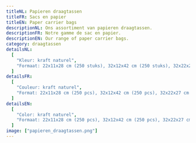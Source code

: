 ```yaml
---
titleNL: Papieren draagtassen
titleFR: Sacs en papier
titleEN: Paper carrier bags
descriptionNL: Ons assortiment van papieren draagtassen.
descriptionFR: Notre gamme de sac en papier.
descriptionEN: Our range of paper carrier bags.
category: draagtassen
detailsNL:
  [
    "Kleur: kraft naturel",
    "Formaat: 22x11x28 cm (250 stuks), 32x12x42 cm (250 stuks), 32x22x27 cm (250 stuks) en 45x17x47 cm (150 stuks)",
  ]
detailsFR:
  [
    "Couleur: kraft naturel",
    "Format: 22x11x28 cm (250 pcs), 32x12x42 cm (250 pcs), 32x22x27 cm (250 pcs) et 45x17x47 cm (150 pcs)",
  ]
detailsEN:
  [
    "Color: kraft naturel",
    "Formaat: 22x11x28 cm (250 pcs), 32x12x42 cm (250 pcs), 32x22x27 cm (250 pcs) and 45x17x47 cm (150 pcs)",
  ]
image: ["papieren_draagtassen.png"]
---
```

